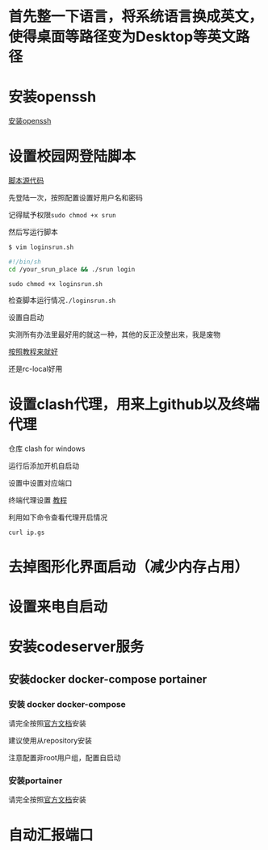 # 首先整一下语言，将系统语言换成英文，使得桌面等路径变为Desktop等英文路径

# 安装openssh 
[安装openssh](https://zhuanlan.zhihu.com/p/442023386)

# 设置校园网登陆脚本
[脚本源代码](https://github.com/vouv/srun)

先登陆一次，按照配置设置好用户名和密码

记得赋予权限`sudo chmod +x srun`

然后写运行脚本

```bash
$ vim loginsrun.sh

#!/bin/sh
cd /your_srun_place && ./srun login
```

`sudo chmod +x loginsrun.sh`

检查脚本运行情况`./loginsrun.sh`

设置自启动

实测所有办法里最好用的就这一种，其他的反正没整出来，我是废物

[按照教程来就好](https://www.linuxprobe.com/linux-rc-local.html)

还是rc-local好用

# 设置clash代理，用来上github以及终端代理
仓库 clash for windows

运行后添加开机自启动

设置中设置对应端口

终端代理设置
[教程](https://www.zhihu.com/question/472418041)

利用如下命令查看代理开启情况
```
curl ip.gs
```

# 去掉图形化界面启动（减少内存占用）

# 设置来电自启动

# 安装codeserver服务

## 安装docker docker-compose portainer
### 安装 docker docker-compose
请完全按照[官方文档](https://docs.docker.com/engine/install/)安装

建议使用从repository安装

注意配置非root用户组，配置自启动

### 安装portainer

请完全按照[官方文档](https://docs.portainer.io/start/install)安装
# 自动汇报端口

